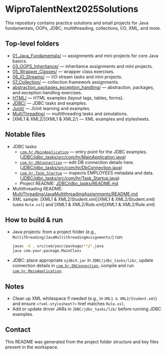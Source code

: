 # WiproTalentNext2025Solutions

This repository contains practice solutions and small projects for Java fundamentals, OOPs, JDBC, multithreading, collections, I/O, XML, and more.

## Top-level folders
- [01_Java_Fundamentals/](01_Java_Fundamentals/) — assignments and mini projects for core Java basics.
- [03_OOPS_Inheritance/](03_OOPS_Inheritance/) — inheritance assignments and mini projects.
- [05_Wrapper_Classes/](05_Wrapper_Classes/) — wrapper class exercises.
- [06_IO_Streams/](06_IO_Streams/) — I/O stream tasks and mini projects.
- [07_Collection/](07_Collection/) — collection framework assignments.
- [abstraction_packages_exception_handling/](abstraction_packages_exception_handling/) — abstraction, packages, and exception handling exercises.
- [HTML/](HTML/) — HTML examples (layout tags, tables, forms).
- [JDBC/](JDBC/) — JDBC tasks and examples.
- [Junit/](Junit/) — JUnit learning and examples.
- [MultiThreading/](MultiThreading/) — multithreading tasks and simulations.
- [XML1 & XML2/](XML1 & XML2/) — XML examples and stylesheets.

## Notable files
- JDBC tasks:
  - [`com.hr.MainApplication`](JDBC/jdbc_tasks/src/com/hr/MainApplication.java) — entry point for the JDBC examples. ([JDBC/jdbc_tasks/src/com/hr/MainApplication.java](JDBC/jdbc_tasks/src/com/hr/MainApplication.java))
  - [`com.hr.DbConnection`](JDBC/jdbc_tasks/src/com/hr/DbConnection.java) — edit DB connection details here. ([JDBC/jdbc_tasks/src/com/hr/DbConnection.java](JDBC/jdbc_tasks/src/com/hr/DbConnection.java))
  - [`com.hr.Task_Startup`](JDBC/jdbc_tasks/src/com/hr/Task_Startup.java) — inspects EMPLOYEES metadata and data. ([JDBC/jdbc_tasks/src/com/hr/Task_Startup.java](JDBC/jdbc_tasks/src/com/hr/Task_Startup.java))
  - Project README: [JDBC/jdbc_tasks/README.md](JDBC/jdbc_tasks/README.md)
- Multithreading README: [MultiThreading/JavaMultithreadingAssignments/README.md](MultiThreading/JavaMultithreadingAssignments/README.md)
- XML sample: [XML1 & XML2/Student.xml](XML1 & XML2/Student.xml) (uses `Rule.xsl`) and [XML1 & XML2/Rule.xml](XML1 & XML2/Rule.xml)

## How to build & run
- Java projects: from a project folder (e.g., `MultiThreading/JavaMultithreadingAssignments/`) run:
  ```sh
  javac -d . src/com/your/package/**/*.java
  java com.your.package.MainClass
  ```
- JDBC: place appropriate `ojdbcX.jar` in `JDBC/jdbc_tasks/lib/`, update connection details in [`com.hr.DbConnection`](JDBC/jdbc_tasks/src/com/hr/DbConnection.java), compile and run [`com.hr.MainApplication`](JDBC/jdbc_tasks/src/com/hr/MainApplication.java).

## Notes
- Clean up XML whitespace if needed (e.g., in `XML1 & XML2/Student.xml`) and ensure `<?xml-stylesheet?>` href matches `Rule.xsl`.
- Add or update driver JARs in `JDBC/jdbc_tasks/lib/` before running JDBC examples.

## Contact
This README was generated from the project folder structure and key files present in the workspace.